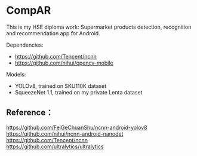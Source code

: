 # CompAR

This is my HSE diploma work: Supermarket products detection, recognition and recommendation app for Android.

Dependencies:
- https://github.com/Tencent/ncnn
- https://github.com/nihui/opencv-mobile

Models:
- YOLOv8, trained on SKU110K dataset
- SqueezeNet 1.1, trained on my private Lenta dataset

## Reference：  
https://github.com/FeiGeChuanShu/ncnn-android-yolov8
https://github.com/nihui/ncnn-android-nanodet  
https://github.com/Tencent/ncnn  
https://github.com/ultralytics/ultralytics
